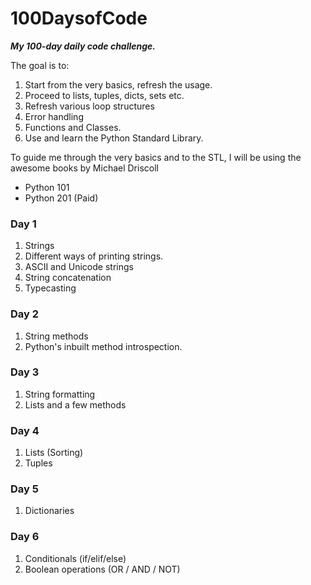 # 100DaysofCode

_**My 100-day daily code challenge.**_

The goal is to:

1. Start from the very basics, refresh the usage.
2. Proceed to lists, tuples, dicts, sets etc.
3. Refresh various loop structures
4. Error handling
5. Functions and Classes.
6. Use and learn the Python Standard Library.

To guide me through the very basics and to the STL, I will be using the awesome books by Michael Driscoll

* Python 101
* Python 201 (Paid)

### Day 1
1. Strings
2. Different ways of printing strings.
2. ASCII and Unicode strings
4. String concatenation
5. Typecasting

### Day 2
1. String methods
2. Python's inbuilt method introspection.

### Day 3
1. String formatting
2. Lists and a few methods

### Day 4
1. Lists (Sorting)
2. Tuples

### Day 5
1. Dictionaries

### Day 6
1. Conditionals (if/elif/else)
2. Boolean operations (OR / AND / NOT)